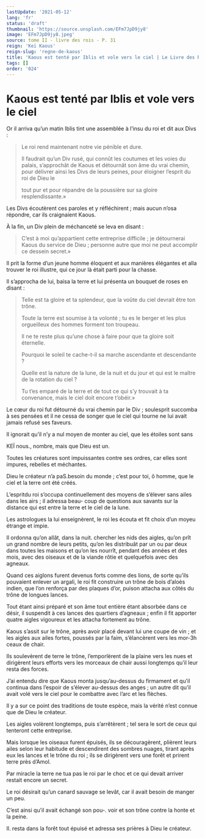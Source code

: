 ```yaml
---
lastUpdate: '2021-05-12'
lang: 'fr'
status: 'draft'
thumbnail: 'https://source.unsplash.com/EFm7JpD9jy8'
image: 'EFm7JpD9jy8.jpeg'
source: tome II - livre des rois - P. 31
reign: 'Keï Kaous'
reign-slug: 'regne-de-kaous'
title: 'Kaous est tenté par Iblis et vole vers le ciel | Le Livre des Rois | Shâhnâmeh'
tags: []
order: '024'
---
```


# Kaous est tenté par Iblis et vole vers le ciel

Or il arriva qu’un matin Iblis tint une assemblée à l’insu du roi et dit aux Divs :

> Le roi rend maintenant notre vie pénible et dure.
>
> Il faudrait qu’un Div rusé, qui connût les coutumes et les voies du palais, s’approchât de Kaous et détournât son âme du vrai chemin, pour délivrer ainsi les Divs de leurs peines, pour éloigner l’esprit du roi de Dieu le
>
> tout pur et pour répandre de la poussière sur sa gloire resplendissante.»

Les Divs écoutèrent ces paroles et y réfléchirent ; mais aucun n’osa répondre, car ils craignaient Kaous.

À la fin, un Div plein de méchanceté se leva en disant :

> C’est à moi qu’appartient cette entreprise difficile ; je détournerai Kaous du service de Dieu ; personne autre que moi ne peut accomplir ce dessein secret.»

Il prit la forme d’un jeune homme éloquent et aux manières élégantes et alla trouver le roi illustre, qui ce jour là était parti pour la chasse.

Il s’approcha de lui, baisa la terre et lui présenta un bouquet de roses en disant :

> Telle est ta gloire et ta splendeur, que la voûte du ciel devrait être ton trône.
>
> Toute la terre est soumise à ta volonté ; tu es le berger et les plus orgueilleux des hommes forment ton troupeau.
>
> Il ne te reste plus qu’une chose à faire pour que ta gloire soit éternelle.
>
> Pourquoi le soleil te cache-t-il sa marche ascendante et descendante ?
>
> Quelle est la nature de la lune, de la nuit et du jour et qui est le maître de la rotation du ciel ?
>
> Tu t’es emparé de la terre et de tout ce qui s’y trouvait à ta convenance, mais le ciel doit encore t’obéir.»

Le cœur du roi fut détourné du vrai chemin par le Div ; soulesprit succomba à ses pensées et il ne cessa de songer que le ciel qui tourne ne lui avait jamais refusé ses faveurs.

Il ignorait qu’il n’y a nul moyen de monter au ciel, que les étoiles sont sans

KEÏ nous., nombre, mais que Dieu est un.

Toutes les créatures sont impuissantes contre ses ordres, car elles sont impures, rebelles et méchantes.

Dieu le créateur n’a paS.besoin du monde ; c’est pour toi, ô homme, que le ciel et la terre ont été créés.

L’espritdu roi s’occupa continuellement des moyens de s’élever sans ailes dans les airs ; il adressa beau-
coup de questions aux savants sur la distance qui est entre la terre et le ciel de la lune.

Les astrologues la lui enseignèrent, le roi les écouta et fit choix d’un moyeu étrange et impie.

Il ordonna qu’on allât, dans la nuit. chercher les nids des aigles, qu’on prît un grand nombre de leurs petits, qu’on les distribuât par un ou par deux dans toutes les maisons et qu’on les nourrît, pendant des années et des mois, avec des oiseaux et de la viande rôtie et quelquefois avec des agneaux.

Quand ces aiglons furent devenus forts comme des lions, de sorte qu’ils pouvaient enlever un argali, le roi fit construire un trône de bois d’aloès indien, que l’on renforça par des plaques d’or, puison attacha aux côtés du trône de longues lances.

Tout étant ainsi préparé et son âme tout entière étant absorbée dans ce désir, il suspendit à ces lances des quartiers d’agneaux ; enfin il fit apporter quatre aigles vigoureux et les attacha fortement au trône.

Kaous s’assit sur le trône, après avoir placé devant lui une coupe de vin ; et les aigles aux ailes fortes, poussés par la faim, s’élancèrent vers les mor-3h ceaux de chair.

Ils soulevèrent de terre le trône, l’emporlèrent de la plaine vers les nues et dirigèrent leurs efforts vers les morceaux de chair aussi longtemps qu’il leur resta des forces.

J’ai entendu dire que Kaous monta jusqu’au-dessus du firmament et qu’il continua dans l’espoir de s’élever au-dessus des anges ; un autre dit qu’il avait volé vers le ciel pour le combattre avec l’arc et les flèches.

Il y a sur ce point des traditions de toute espèce, mais la vérité n’est connue que de Dieu le créateur.

Les aigles volèrent longtemps, puis s’arrêtèrent ; tel sera le sort de ceux qui tenteront cette entreprise.

Mais lorsque les oiseaux furent épuisés, ils se découragèrent, plièrent leurs ailes selon leur habitude et descendirent des sombres nuages, tirant après eux les lances et le trône du roi ; ils se dirigèrent vers une forêt et prirent terre près d’Amol.

Par miracle la terre ne tua pas le roi par le choc et ce qui devait arriver restait encore un secret.

Le roi désirait qu’un canard sauvage se levât, car il avait besoin de manger un peu.

C’est ainsi qu’il avait échangé son pou-.
voir et son trône contre la honte et la peine.

Il. resta dans la forêt tout épuisé et adressa ses prières à Dieu le créateur.
